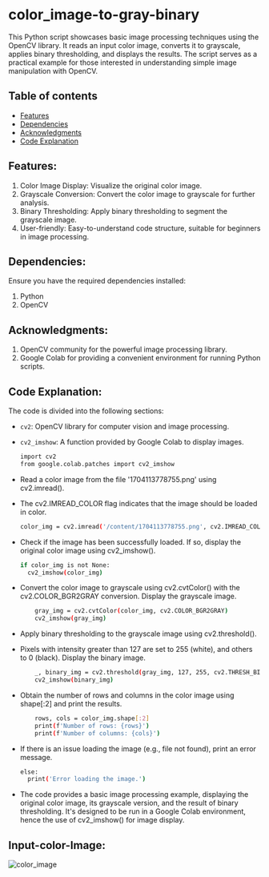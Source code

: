 # color_image-to-gray-binary
This Python script showcases basic image processing techniques using the OpenCV library. It reads an input color image, converts it to grayscale, applies binary thresholding, and displays the results. The script serves as a practical example for those interested in understanding simple image manipulation with OpenCV.
## Table of contents

- [Features](#features)
- [Dependencies](#dependencies)
- [Acknowledgments](#acknowledgments)
- [Code Explanation](#code-explanation)
## Features:
1. Color Image Display: Visualize the original color image.
2. Grayscale Conversion: Convert the color image to grayscale for further analysis.
3. Binary Thresholding: Apply binary thresholding to segment the grayscale image.
4. User-friendly: Easy-to-understand code structure, suitable for beginners in image processing.

## Dependencies:
Ensure you have the required dependencies installed:
1. Python
2. OpenCV

## Acknowledgments:
1. OpenCV community for the powerful image processing library.
2. Google Colab for providing a convenient environment for running Python scripts.

## Code Explanation:

The code is divided into the following sections:

- `cv2`: OpenCV library for computer vision and image processing.
- `cv2_imshow`: A function provided by Google Colab to display images.
  ```bash
  import cv2
  from google.colab.patches import cv2_imshow
  ```
  
- Read a color image from the file '1704113778755.png' using cv2.imread().
- The cv2.IMREAD_COLOR flag indicates that the image should be loaded in color.
  ```bash
  color_img = cv2.imread('/content/1704113778755.png', cv2.IMREAD_COLOR)
  ```
  
- Check if the image has been successfully loaded. If so, display the original color image using cv2_imshow().
  ```bash
  if color_img is not None:
    cv2_imshow(color_img)
  ```
  
- Convert the color image to grayscale using cv2.cvtColor() with the cv2.COLOR_BGR2GRAY conversion. Display the grayscale image.
  ```bash
      gray_img = cv2.cvtColor(color_img, cv2.COLOR_BGR2GRAY)
      cv2_imshow(gray_img)
  ```
  
- Apply binary thresholding to the grayscale image using cv2.threshold().
- Pixels with intensity greater than 127 are set to 255 (white), and others to 0 (black). Display the binary image.
  ```bash
      _, binary_img = cv2.threshold(gray_img, 127, 255, cv2.THRESH_BINARY)
      cv2_imshow(binary_img)

- Obtain the number of rows and columns in the color image using shape[:2] and print the results.
  ```bash
      rows, cols = color_img.shape[:2]
      print(f'Number of rows: {rows}')
      print(f'Number of columns: {cols}')
  ```

- If there is an issue loading the image (e.g., file not found), print an error message.
  ```bash
  else:
    print('Error loading the image.')
  ```

- The code provides a basic image processing example, displaying the original color image, its grayscale version, and the result of binary thresholding. It's designed to be run in a Google Colab environment, hence the use of cv2_imshow() for image display.

## Input-color-Image:

![color_image](https://github.com/rajukosireddy/color_image-to-gray-binary/assets/141699777/a3857f03-2ff5-4134-85a1-552a91c93e5c)
  


    
